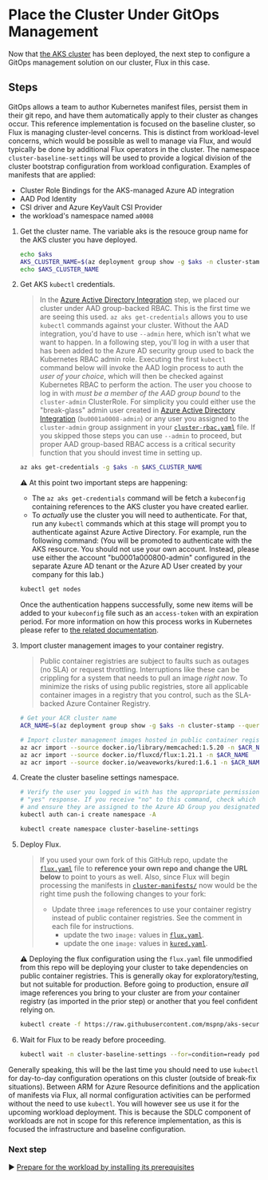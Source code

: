 # Place the Cluster Under GitOps Management

Now that [the AKS cluster](./05-aks-cluster.md) has been deployed, the next step to configure a GitOps management solution on our cluster, Flux in this case.

## Steps

GitOps allows a team to author Kubernetes manifest files, persist them in their git repo, and have them automatically apply to their cluster as changes occur.  This reference implementation is focused on the baseline cluster, so Flux is managing cluster-level concerns. This is distinct from workload-level concerns, which would be possible as well to manage via Flux, and would typically be done by additional Flux operators in the cluster. The namespace `cluster-baseline-settings` will be used to provide a logical division of the cluster bootstrap configuration from workload configuration.  Examples of manifests that are applied:

* Cluster Role Bindings for the AKS-managed Azure AD integration
* AAD Pod Identity
* CSI driver and Azure KeyVault CSI Provider
* the workload's namespace named `a0008`


1. Get the cluster name. The variable aks is the resouce group name for the AKS cluster you have deployed. 

   ```bash
   echo $aks
   AKS_CLUSTER_NAME=$(az deployment group show -g $aks -n cluster-stamp --query properties.outputs.aksClusterName.value -o tsv)
   echo $AKS_CLUSTER_NAME
   ```

1. Get AKS `kubectl` credentials.

   > In the [Azure Active Directory Integration](03-aad.md) step, we placed our cluster under AAD group-backed RBAC. This is the first time we are seeing this used. `az aks get-credentials` allows you to use `kubectl` commands against your cluster. Without the AAD integration, you'd have to use `--admin` here, which isn't what we want to happen. In a following step, you'll log in with a user that has been added to the Azure AD security group used to back the Kubernetes RBAC admin role. Executing the first `kubectl` command below will invoke the AAD login process to auth the _user of your choice_, which will then be checked against Kubernetes RBAC to perform the action. The user you choose to log in with _must be a member of the AAD group bound_ to the `cluster-admin` ClusterRole. For simplicity you could either use the "break-glass" admin user created in [Azure Active Directory Integration](03-aad.md) (`bu0001a0008-admin`) or any user you assigned to the `cluster-admin` group assignment in your [`cluster-rbac.yaml`](cluster-manifests/cluster-rbac.yaml) file. If you skipped those steps you can use `--admin` to proceed, but proper AAD group-based RBAC access is a critical security function that you should invest time in setting up.

   ```bash
   az aks get-credentials -g $aks -n $AKS_CLUSTER_NAME
   ```

   :warning: At this point two important steps are happening:

      * The `az aks get-credentials` command will be fetch a `kubeconfig` containing references to the AKS cluster you have created earlier.
      * To _actually_ use the cluster you will need to authenticate. For that, run any `kubectl` commands which at this stage will prompt you to authenticate against Azure Active Directory. For example, run the following command: (You will be promoted to authenticate with the AKS resource. You should not use your own account. Instead, please use either the account "bu0001a000800-admin" configured in the separate Azure AD tenant or the Azure AD User created by your company for this lab.)

   ```bash
   kubectl get nodes
   ```
   
   
   Once the authentication happens successfully, some new items will be added to your `kubeconfig` file such as an `access-token` with an expiration period. For more information on how this process works in Kubernetes please refer to [the related documentation](https://kubernetes.io/docs/reference/access-authn-authz/authentication/#openid-connect-tokens).

1. Import cluster management images to your container registry.

   > Public container registries are subject to faults such as outages (no SLA) or request throttling. Interruptions like these can be crippling for a system that needs to pull an image _right now_. To minimize the risks of using public registries, store all applicable container images in a registry that you control, such as the SLA-backed Azure Container Registry.

   ```bash
   # Get your ACR cluster name
   ACR_NAME=$(az deployment group show -g $aks -n cluster-stamp --query properties.outputs.containerRegistryName.value -o tsv)

   # Import cluster management images hosted in public container registries
   az acr import --source docker.io/library/memcached:1.5.20 -n $ACR_NAME
   az acr import --source docker.io/fluxcd/flux:1.21.1 -n $ACR_NAME
   az acr import --source docker.io/weaveworks/kured:1.6.1 -n $ACR_NAME
   ```

1. Create the cluster baseline settings namespace.

   ```bash
   # Verify the user you logged in with has the appropriate permissions. This should result in a 
   # "yes" response. If you receive "no" to this command, check which user you authenticated as
   # and ensure they are assigned to the Azure AD Group you designated for cluster admins.
   kubectl auth can-i create namespace -A

   kubectl create namespace cluster-baseline-settings
   ```

1. Deploy Flux.

   > If you used your own fork of this GitHub repo, update the [`flux.yaml`](./cluster-manifests/cluster-baseline-settings/flux.yaml) file to **reference your own repo and change the URL below** to point to yours as well. Also, since Flux will begin processing the manifests in [`cluster-manifests/`](./cluster-manifests/) now would be the right time push the following changes to your fork:
   >
   > * Update three `image` references to use your container registry instead of public container registries. See the comment in each file for instructions.
   >   * update the two `image:` values in [`flux.yaml`](./cluster-manifests/cluster-baseline-settings/flux.yaml).
   >   * update the one `image:` values in [`kured.yaml`](./cluster-manifests/cluster-baseline-settings/kured.yaml).

   :warning: Deploying the flux configuration using the `flux.yaml` file unmodified from this repo will be deploying your cluster to take dependencies on public container registries. This is generally okay for exploratory/testing, but not suitable for production. Before going to production, ensure _all_ image references you bring to your cluster are from _your_ container registry (as imported in the prior step) or another that you feel confident relying on.

   ```bash
   kubectl create -f https://raw.githubusercontent.com/mspnp/aks-secure-baseline/main/cluster-manifests/cluster-baseline-settings/flux.yaml
   ```

1. Wait for Flux to be ready before proceeding.

   ```bash
   kubectl wait -n cluster-baseline-settings --for=condition=ready pod --selector=app.kubernetes.io/name=flux --timeout=90s
   ```

Generally speaking, this will be the last time you should need to use `kubectl` for day-to-day configuration operations on this cluster (outside of break-fix situations). Between ARM for Azure Resource definitions and the application of manifests via Flux, all normal configuration activities can be performed without the need to use `kubectl`. You will however see us use it for the upcoming workload deployment. This is because the SDLC component of workloads are not in scope for this reference implementation, as this is focused the infrastructure and baseline configuration.

### Next step

:arrow_forward: [Prepare for the workload by installing its prerequisites](./07-workload-prerequisites.md)
